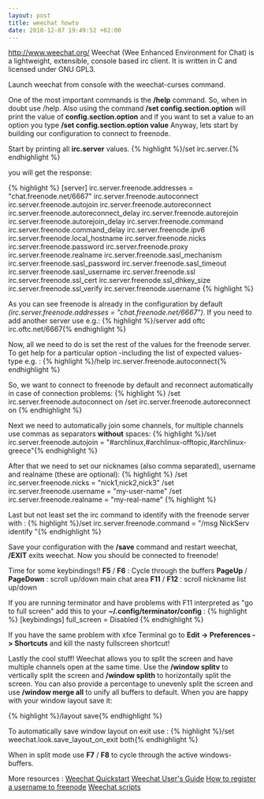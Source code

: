```yaml
--- 
layout: post
title: weechat howto
date: 2010-12-07 19:49:52 +02:00
---
```

http://www.weechat.org/ Weechat (Wee Enhanced Environment for Chat) is a lightweight, extensible, console based irc client. It is written in C and licensed under GNU GPL3.

Launch weechat from console with the weechat-curses command.

One of the most important commands is the <strong>/help</strong> command. So, when in doubt use /help.
Also using the command **/set config.section.option** will print the value of **config.section.option** and if you want to set a value to an option you type **/set config.section.option value**
Anyway, lets start by building our configuration to connect to freenode.

Start by printing all  **irc.server** values.
{% highlight %}/set irc.server.{% endhighlight %}

you will get the response:

{% highlight %}
[server]
irc.server.freenode.addresses  = "chat.freenode.net/6667"
irc.server.freenode.autoconnect
irc.server.freenode.autojoin
irc.server.freenode.autoreconnect
irc.server.freenode.autoreconnect_delay
irc.server.freenode.autorejoin
irc.server.freenode.autorejoin_delay
irc.server.freenode.command
irc.server.freenode.command_delay
irc.server.freenode.ipv6
irc.server.freenode.local_hostname
irc.server.freenode.nicks
irc.server.freenode.password
irc.server.freenode.proxy
irc.server.freenode.realname
irc.server.freenode.sasl_mechanism
irc.server.freenode.sasl_password
irc.server.freenode.sasl_timeout
irc.server.freenode.sasl_username
irc.server.freenode.ssl
irc.server.freenode.ssl_cert
irc.server.freenode.ssl_dhkey_size
irc.server.freenode.ssl_verify
irc.server.freenode.username
{% highlight %}

As you can see freenode is already in the configuration by default <em>(irc.server.freenode.addresses  = "chat.freenode.net/6667")</em>. If you need to add another server use e.g.:
{% highlight %}/server add oftc irc.oftc.net/6667{% endhighlight %}

Now, all we need to do is set the rest of the values for the freenode server.
To get help for a particular option -including the list of expected values- type e.g. :
{% highlight %}/help irc.server.freenode.autoconnect{% endhighlight %}

So, we want to connect to freenode by default and reconnect automatically in case of connection problems:
{% highlight %}
/set irc.server.freenode.autoconnect on
/set irc.server.freenode.autoreconnect on
{% endhighlight %}

Next we need to automatically join some channels, for multiple channels use commas as separators <strong>without</strong> spaces:
{% highlight %}/set irc.server.freenode.autojoin = "#archlinux,#archlinux-offtopic,#archlinux-greece"{% endhighlight %}

After that we need to set our nicknames (also comma separated), username and realname (these are optional):
{% highlight %}
/set irc.server.freenode.nicks = "nick1,nick2,nick3"
/set irc.server.freenode.username = "my-user-name"
/set irc.server.freenode.realname = "my-real-name"
{% highlight %}

Last but not least set the irc command to identify with the freenode server with :
{% highlight %}/set irc.server.freenode.command = "/msg NickServ identify <your-password-goes-here>"{% endhighlight %}

Save your configuration with the <strong>/save</strong> command and restart weechat, <strong>/EXIT</strong> exits weechat.
Now you should be connected to freenode!

Time for some keybindings!!
<strong>F5</strong> / <strong>F6</strong> : Cycle through the buffers
<strong>PageUp</strong> / <strong>PageDown</strong> : scroll up/down main chat area
<strong>F11</strong> / <strong>F12</strong> : scroll nickname list up/down

If you are running terminator and have problems with F11 interpreted as "go to full screen" add this to your <strong>~/.config/terminator/config</strong> :
{% highlight %}
[keybindings]
  full_screen = Disabled
{% endhighlight %}

If you have the same problem with xfce Terminal go to <strong>Edit -> Preferences -> Shortcuts</strong> and kill the nasty fullscreen shortcut!

Lastly the cool stuff!
Weechat allows you to split the screen and have multiple channels open at the same time. Use the <strong>/window splitv</strong> to vertically split the screen and <strong>/window splith</strong> to horizontally split the screen. You can also provide a percentage to unevenly split the screen and use <strong>/window merge all</strong> to unify all buffers to default.
When you are happy with your window layout save it:

{% highlight %}/layout save{% endhighlight %}

To automatically save window layout on exit use :
{% highlight %}/set weechat.look.save_layout_on_exit both{% endhighlight %}

When in split mode use <strong>F7</strong> / <strong>F8</strong> to cycle through the active windows-buffers.

More resources :
<a href="http://www.weechat.org/files/doc/stable/weechat_quickstart.en.html">Weechat Quickstart</a>
<a href="http://www.weechat.org/files/doc/stable/weechat_user.en.html">Weechat User's Guide</a>
<a href="http://www.wikihow.com/Register-a-User-Name-on-Freenode">How to register a username to freenode</a>
<a href="http://www.weechat.org/scripts/">Weechat scripts</a>
